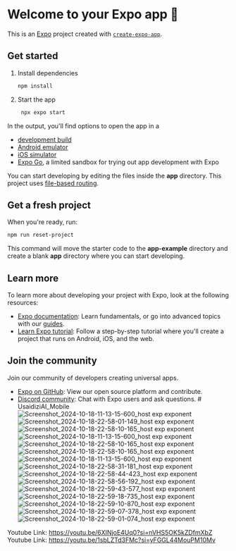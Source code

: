 # Welcome to your Expo app 👋

This is an [Expo](https://expo.dev) project created with [`create-expo-app`](https://www.npmjs.com/package/create-expo-app).

## Get started

1. Install dependencies

   ```bash
   npm install
   ```

2. Start the app

   ```bash
    npx expo start
   ```

In the output, you'll find options to open the app in a

- [development build](https://docs.expo.dev/develop/development-builds/introduction/)
- [Android emulator](https://docs.expo.dev/workflow/android-studio-emulator/)
- [iOS simulator](https://docs.expo.dev/workflow/ios-simulator/)
- [Expo Go](https://expo.dev/go), a limited sandbox for trying out app development with Expo

You can start developing by editing the files inside the **app** directory. This project uses [file-based routing](https://docs.expo.dev/router/introduction).

## Get a fresh project

When you're ready, run:

```bash
npm run reset-project
```

This command will move the starter code to the **app-example** directory and create a blank **app** directory where you can start developing.

## Learn more

To learn more about developing your project with Expo, look at the following resources:

- [Expo documentation](https://docs.expo.dev/): Learn fundamentals, or go into advanced topics with our [guides](https://docs.expo.dev/guides).
- [Learn Expo tutorial](https://docs.expo.dev/tutorial/introduction/): Follow a step-by-step tutorial where you'll create a project that runs on Android, iOS, and the web.

## Join the community

Join our community of developers creating universal apps.

- [Expo on GitHub](https://github.com/expo/expo): View our open source platform and contribute.
- [Discord community](https://chat.expo.dev): Chat with Expo users and ask questions.
#   U s a i d i z i A I _ M o b i l e 
![Screenshot_2024-10-18-11-13-15-600_host exp exponent](https://github.com/user-attachments/assets/8d0971ac-0bee-4d7f-aba1-430323336b20)
![Screenshot_2024-10-18-22-58-01-149_host exp exponent](https://github.com/user-attachments/assets/b4147137-b897-4a33-a3f3-68a7f7b201eb)
![Screenshot_2024-10-18-22-58-10-165_host exp exponent](https://github.com/user-attachments/assets/4a28b5e1-c668-44b0-878f-e60f64ece7f9)
![Screenshot_2024-10-18-11-13-15-600_host exp exponent](https://github.com/user-attachments/assets/4db5c3b3-47f8-437d-a3b5-acbf9d890eea)
 ![Screenshot_2024-10-18-22-58-10-165_host exp exponent](https://github.com/user-attachments/assets/1c064a73-9ed4-4a61-bae0-dada05e54b35)
![Screenshot_2024-10-18-22-58-10-165_host exp exponent](https://github.com/user-attachments/assets/556ce6c1-1fe0-4270-84b3-f18c76ea13b6)
![Screenshot_2024-10-18-11-13-15-600_host exp exponent](https://github.com/user-attachments/assets/b2c6d622-9eb9-41a6-91a0-aa8d0e1010dc)
![Screenshot_2024-10-18-22-58-31-181_host exp exponent](https://github.com/user-attachments/assets/cac43a63-e7df-4623-961c-8c2748eb7ff0)
![Screenshot_2024-10-18-22-58-44-423_host exp exponent](https://github.com/user-attachments/assets/6a1e7b81-6482-471f-b885-43b6c4ac4446)
![Screenshot_2024-10-18-22-58-56-192_host exp exponent](https://github.com/user-attachments/assets/ac820839-b4b4-4c1a-b855-34bd34098c36)
![Screenshot_2024-10-18-22-59-43-577_host exp exponent](https://github.com/user-attachments/assets/4dd0259a-b1de-45c3-9a95-55651c65cce4)
![Screenshot_2024-10-18-22-59-18-735_host exp exponent](https://github.com/user-attachments/assets/b5bef86f-b598-46e6-a452-eaa08b86a1a1)
![Screenshot_2024-10-18-22-59-10-870_host exp exponent](https://github.com/user-attachments/assets/eaa07692-441e-47b1-958f-06dc89c1b17b)
![Screenshot_2024-10-18-22-59-07-378_host exp exponent](https://github.com/user-attachments/assets/bd9f45e3-052f-4288-99bf-b4fe5598e9d4)
![Screenshot_2024-10-18-22-59-01-074_host exp exponent](https://github.com/user-attachments/assets/47730b89-39df-4d40-858b-56289d5837da)

Youtube Link:  https://youtu.be/6XINjoE4Uq0?si=nVHS5OK5kZDfmXbZ
Youtube Link:  https://youtu.be/1sbLZTd3FMc?si=yFGGL44MouPM10Mv


